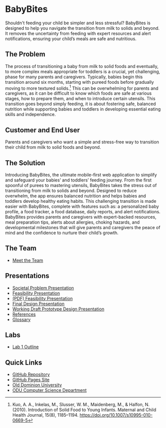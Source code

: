 # BabyBites

Shouldn't feeding your child be simpler and less stressful? BabyBites is designed to help you navigate the transition from milk to solids and beyond. It removes the uncertainty from feeding with expert resources and alert notifications, ensuring your child’s meals are safe and nutritious.

## The Problem
The process of transitioning a baby from milk to solid foods and eventually, to more complex meals appropriate for toddlers is a crucial, yet challenging, phase for many parents and caregivers. 
Typically, babies begin this transition around six months, starting with pureed foods before gradually moving to more textured solids.[^1] This can be overwhelming for parents and caregivers, as it can be difficult to know which foods are safe at various stages, how to prepare them, and when to introduce certain utensils.
This transition goes beyond simply feeding, it is about fostering safe, balanced nutrition while supporting babies and toddlers in developing essential eating skills and independence.

[^1]: Kuo, A. A., Inkelas, M., Slusser, W. M., Maidenberg, M., & Halfon, N. (2010). Introduction of Solid Food to Young Infants. Maternal and Child Health Journal, 15(8), 1185–1194. https://doi.org/10.1007/s10995-010-0669-5

## Customer and End User
Parents and caregivers who want a simple and stress-free way to transition their child from milk to solid foods and beyond.

## The Solution
Introducing BabyBites, the ultimate mobile-first web application to simplify and safeguard your babies’ and toddlers’ feeding journey. From the first spoonful of purees to mastering utensils, BabyBites takes the stress out of transitioning from milk to solids and beyond. Designed to reduce overwhelm, the app ensures balanced nutrition and helps babies and toddlers develop healthy eating habits. 
This challenging transition is made easier with BabyBites, complete with features such as: a personalized baby profile, a food tracker, a food database, daily reports, and alert notifications.
BabyBites provides parents and caregivers with expert-backed resources, meal preparation tips, alerts about allergies, choking hazards, and developmental milestones that will give parents and caregivers the peace of mind and the confidence to nurture their child’s growth.

## The Team
  - <a href="./website/the_team.html">Meet the Team</a>

## Presentations
  - <a href="./website/presentations.html#Societal-Problem-Presentation">Societal Problem Presentation</a>
  - <a href="./website/presentations.html#Feasibility-Presentation">Feasibility Presentation</a>
  - <a href="./website/assets/BabyBites.pdf">(PDF) Feasibility Presentation</a>
  - <a href="./website/presentations.html#Final-Design-Presentation">Final Design Presentation</a>
  - <a href="./website/presentations.html#Working-Draft-Prototype-Design-Presentation">Working Draft Prototype Design Presentation</a>
  - <a href="./website/references.html">References</a>
  - <a href="./website/glossary.html">Glossary</a>

## Labs
  - <a href="./website/labs.html#Lab-1-Outline">Lab 1 Outline</a>

## Quick Links
  - <a href="https://github.com/dledw001/BabyBites">GitHub Repository</a>
  - <a href="https://dledw001.github.io/BabyBites/">GitHub Pages Site</a>
  - <a href="http://www.odu.edu/">Old Dominion University</a>
  - <a href="http://www.cs.odu.edu/">ODU Computer Science Department</a>
